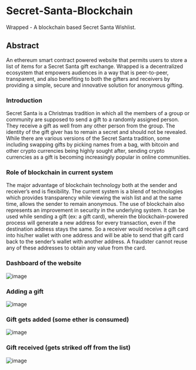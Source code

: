 # Secret-Santa-Blockchain
Wrapped - A blockchain based Secret Santa Wishlist.

## Abstract

An ethereum smart contract powered website that permits users to store a list of items for a Secret Santa gift exchange. Wrapped is a decentralized ecosystem that empowers audiences in a way that is peer-to-peer, transparent, and also benefiting to both the gifters and receivers by providing a simple, secure and innovative solution for anonymous gifting.

### Introduction

Secret Santa is a Christmas tradition in which all the members of a group or community are supposed to send a gift to a randomly assigned person. They receive a gift as well from any other person from the group. The identity of the gift giver has to remain a secret and should not be revealed. While there are various 
versions of the Secret Santa tradition, some including swapping gifts by picking names from a bag, with bitcoin and other crypto currencies being highly sought after, sending crypto currencies as a gift is becoming increasingly popular in online communities. 

### Role of blockchain in current system 

The major advantage of blockchain technology both at the sender and receiver’s end is flexibility. The current system is a blend of technologies which provides transparency while viewing the wish list and at the same time, allows the sender to remain anonymous. 
The use of blockchain also represents an improvement in security in the underlying system. It can be used while sending a gift (ex: a gift card), wherein the blockchain-powered process will generate a new address for every transaction, even if the destination address stays the same. So a receiver would receive a gift card into his/her wallet with one address and will be able to send that gift card back to the sender’s wallet with another address. A fraudster cannot reuse any of these addresses to obtain any value from the card.

### Dashboard of the website

![image](https://user-images.githubusercontent.com/79298507/133383179-c4afea52-37cb-4b71-9344-77ad4dffe0f5.png)

### Adding a gift

![image](https://user-images.githubusercontent.com/79298507/133383235-4cf7af65-2807-4810-8544-429988146cc5.png)

### Gift gets added (some ether is consumed)

![image](https://user-images.githubusercontent.com/79298507/133383381-40045a82-2ba4-483f-b901-032755104750.png)

### Gift received (gets striked off from the list)

![image](https://user-images.githubusercontent.com/79298507/133383517-a66f3658-8f11-47ba-a646-09b55f862e57.png)
